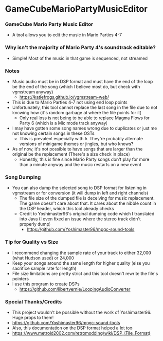 # GameCubeMarioPartyMusicEditor

### GameCube Mario Party Music Editor
* A tool allows you to edit the music in Mario Parties 4-7

### Why isn't the majority of Mario Party 4's soundtrack editable?
* Simple! Most of the music in that game is sequenced, not streamed

### Notes
* Music audio must be in DSP format and must have the end of the loop be the end of the song (which I believe most do, but check with vgmstream anyway)
  * https://katiefrogs.github.io/vgmstream-web/
* This is due to Mario Parties 4-7 not using end loop points
* Unfortunately, this tool cannot replace the last song in the file due to not knowing how (it's random garbage at where the file points for it)
  * Only real loss is not being to be able to replace Magma Flows for Party 6 (which is a Mic mode track anyway)
* I may have gotten some song names wrong due to duplicates or just me not knowing certain songs in these OSTs
  * This is prevalent especially with 5. They're probably alternate versions of minigame themes or jingles, but who knows?
* As of now, it's not possible to have songs that are larger than the original be the replacement (There's a size check in place)
  * Honestly, this is fine since Mario Party songs don't play for more than a minute anyway and the music restarts on a new event

### Song Dumping
* You can also dump the selected song to DSP format for listening in vgmstream or for conversion (it will dump in left and right channels)
  * The file size of the dumped file is deceiving for music replacement. The game doesn't care about that. It cares about the nibble count in the DSP header, which this tool already checks
  * Credit to Yoshimaster96's original dumping code which I translated into Java (I even fixed an issue where the stereo track didn't properly dump)
    * https://github.com/Yoshimaster96/mpgc-sound-tools

### Tip for Quality vs Size
* I recommend changing the sample rate of your track to either 32,000 (what Hudson used) or 24,000
* Keep your songs around the same length for higher quality (else you sacrifice sample rate for length)
* File size limitations are pretty strict and this tool doesn't rewrite the file's pointers
* I use this program to create DSPs
  * https://github.com/libertyernie/LoopingAudioConverter

### Special Thanks/Credits
* This project wouldn't be possible without the work of Yoshimaster96. Huge props to them!
* https://github.com/Yoshimaster96/mpgc-sound-tools
* Also, this documentation on the DSP format helped a lot too
* https://www.metroid2002.com/retromodding/wiki/DSP_(File_Format)